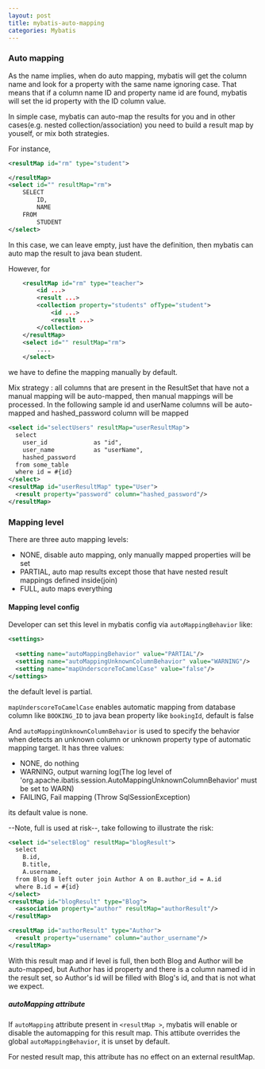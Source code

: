 ```yaml
---
layout: post
title: mybatis-auto-mapping
categories: Mybatis
---
```


### Auto mapping

As the name implies, when do auto mapping, mybatis will get the column name and look for a property with the same name ignoring case.
That means that if a column name ID and property name id are found, mybatis will set the id property with the ID column value.

In simple case, mybatis can auto-map the results for you and in other cases(e.g. nested collection/association) 
you need to build a result map by youself, or mix both strategies.

For instance, 

```xml
<resultMap id="rm" type="student">

</resultMap>
<select id="" resultMap="rm">
    SELECT
        ID,
        NAME
    FROM
        STUDENT
</select>
```
In this case, we can leave <resultMap> empty, just have the definition, then mybatis can auto map the result to java bean student.

However, for 

```xml
    <resultMap id="rm" type="teacher">
        <id ...>
        <result ...>
        <collection property="students" ofType="student">
            <id ...>
            <result ...>
        </collection>
    </resultMap>
    <select id="" resultMap="rm">
        ....
    </select>
```
we have to define the mapping manually by default.

Mix strategy : all columns that are present in the ResultSet that have not a manual mapping will be auto-mapped, 
then manual mappings will be processed. 
In the following sample id and userName columns will be auto-mapped and hashed_password column will be mapped

```xml
<select id="selectUsers" resultMap="userResultMap">
  select
    user_id             as "id",
    user_name           as "userName",
    hashed_password
  from some_table
  where id = #{id}
</select>
<resultMap id="userResultMap" type="User">
  <result property="password" column="hashed_password"/>
</resultMap>
```

### Mapping level

There are three auto mapping levels:
- NONE, disable auto mapping, only manually mapped properties will be set
- PARTIAL, auto map results except those that have nested result mappings defined inside(join)
- FULL, auto maps everything

#### Mapping level config

Developer can set this level in mybatis config via `autoMappingBehavior` like:

```xml
<settings>
 
  <setting name="autoMappingBehavior" value="PARTIAL"/>
  <setting name="autoMappingUnknownColumnBehavior" value="WARNING"/> 
  <setting name="mapUnderscoreToCamelCase" value="false"/> 
</settings>
```
the default level is partial.

`mapUnderscoreToCamelCase` enables automatic mapping from database column like `BOOKING_ID` to java bean property like `bookingId`,
default is false

And `autoMappingUnknownColumnBehavior` is used to specify the behavior when detects an unknown column or unknown property type
of automatic mapping target.  It has three values:
- NONE, do nothing
- WARNING, output warning log(The log level of 'org.apache.ibatis.session.AutoMappingUnknownColumnBehavior' must be set to WARN)
- FAILING, Fail mapping (Throw SqlSessionException)

its default value is none.

--Note, full is used at risk--, take following to illustrate the risk:

```xml
<select id="selectBlog" resultMap="blogResult">
  select
    B.id,
    B.title,
    A.username,
  from Blog B left outer join Author A on B.author_id = A.id
  where B.id = #{id}
</select>
<resultMap id="blogResult" type="Blog">
  <association property="author" resultMap="authorResult"/>
</resultMap>

<resultMap id="authorResult" type="Author">
  <result property="username" column="author_username"/>
</resultMap>
```
With this result map and if level is full, then both Blog and Author will be auto-mapped, but Author has id property and
there is a column named id in the result set, so Author's id will be filled with Blog's id, and that is not what we expect.

##### autoMapping attribute

If `autoMapping` attribute present in `<resultMap >`, mybatis will enable or disable the automapping for this result map.
This attibute overrides the global `autoMappingBehavior`, it is unset by default.

For nested result map, this attribute has no effect on an external resultMap.

